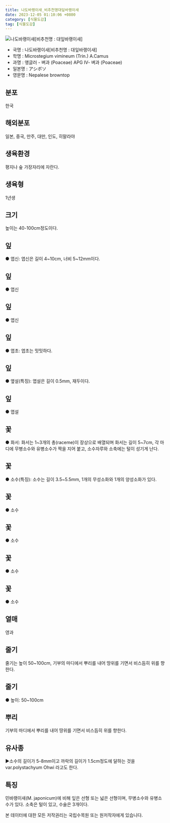 ```yaml
---
title: 나도바랭이새_비추천명대잎바랭이새
date: 2023-12-05 01:10:06 +0800
category: [식물도감]
tag: [식물도감]
---
```




![나도바랭이새[비추천명 : 대잎바랭이새]](/fileUpload/plants/basic/Gramineae/Microstegium/14572/14572_1_th2.JPG)
- 국명 : 나도바랭이새[비추천명 : 대잎바랭이새]
- 학명 : Microstegium vimineum (Trin.) A.Camus
- 과명 : 앵글러 - 벼과 (Poaceae) APG Ⅳ- 벼과 (Poaceae)
- 일본명 : アシボソ
- 영문명 : Nepalese browntop


## 분포
한국
## 해외분포
일본, 중국, 만주, 대만, 인도, 히말라야
## 생육환경
평지나 숲 가장자리에 자란다.
## 생육형
1년생
## 크기
높이는 40-100cm정도이다.
## 잎
● 엽신: 엽신은 길이 4~10cm, 너비 5~12mm이다.
## 잎
● 엽신
## 잎
● 엽신
## 잎
● 엽초: 엽초는 밋밋하다.
## 잎
● 옆설(특징): 엽설은 길이 0.5mm, 재두이다.
## 잎
● 엽설
## 꽃
● 화서: 화서는 1~3개의 총(raceme)이 장상으로 배열되며 화서는 길이 5~7cm, 각 마디에 무병소수와 유병소수가 짝을 지어 붙고, 소수자루와 소축에는 털이 성기게 난다.
## 꽃
● 소수(특징): 소수는 길이 3.5~5.5mm, 1개의 무성소화와 1개의 양성소화가 있다.
## 꽃
● 소수
## 꽃
● 소수
## 꽃
● 소수
## 꽃
● 소수
## 열매
영과
## 줄기
줄기는 높이 50~100cm, 기부의 마디에서 뿌리를 내어 땅위를 기면서 비스듬히 위를 향한다.
## 줄기
● 높이: 50~100cm
## 뿌리
기부의 마디에서 뿌리를 내어 땅위를 기면서 비스듬히 위를 향한다.
## 유사종
▶소수의 길이가 5-8mm이고 까락의 길이가 1.5cm정도에 달하는 것을 var.polystachyum Ohwi 라고도 한다.
## 특징
민바랭이새(M. japonicum)에 비해 잎은 선형 또는 넓은 선형이며, 무병소수와 유병소수가 있다. 소축은 털이 있고, 수술은 3개이다.






본 데이터에 대한 모든 저작권리는 국립수목원 또는 원저작자에게 있습니다.
